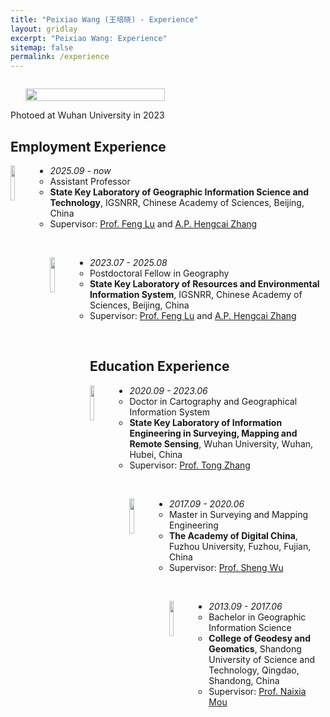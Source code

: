 ```yaml
---
title: "Peixiao Wang (王培晓) - Experience"
layout: gridlay
excerpt: "Peixiao Wang: Experience"
sitemap: false
permalink: /experience
---
```

<div class="col-sm-4" align="right" style="display:table-cell; vertical-align:middle; text-align:center">

  <ul style="overflow: hidden">
  <a href ="https://giserwang.github.io"> <img align="right" src="{{ site.url }}{{ site.baseurl }}/images/pages/admin.jpg" class="img-responsive" width="100%" /></a>
  </ul>
  Photoed at Wuhan University in 2023<br>
</div>

<div class="col-sm-8">


## Employment Experience
<a href="http://www.igsnrr.ac.cn/" target="_blank"> <img align="left" src="{{ site.url }}{{ site.baseurl }}/images/logo/IGSNRR.png" width="12%"  /></a>

* <em>2025.09 - now</em>
    - Assistant Professor
    - <strong>State Key Laboratory of Geographic Information Science and Technology</strong>, IGSNRR, Chinese Academy of Sciences, Beijing, China
    - Supervisor: <a href="https://igsnrr.cas.cn/sourcedb/zw/zjrck/200906/t20090626_1842363.html" target="_blank">Prof. Feng Lu</a> and <a href="https://igsnrr.cas.cn/sourcedb/zw/zjrck/ysdw_fyjy/yjdw_zyyhjgj/202007/t20200730_5647814.html" target="_blank">A.P. Hengcai Zhang</a>
<br>

<a href="http://www.igsnrr.ac.cn/" target="_blank"> <img align="left" src="{{ site.url }}{{ site.baseurl }}/images/logo/IGSNRR.png" width="12%"  /></a>

* <em>2023.07 - 2025.08</em>
    - Postdoctoral Fellow in Geography
    - <strong>State Key Laboratory of Resources and Environmental Information System</strong>, IGSNRR, Chinese Academy of Sciences, Beijing, China
    - Supervisor: <a href="https://igsnrr.cas.cn/sourcedb/zw/zjrck/200906/t20090626_1842363.html" target="_blank">Prof. Feng Lu</a> and <a href="https://igsnrr.cas.cn/sourcedb/zw/zjrck/ysdw_fyjy/yjdw_zyyhjgj/202007/t20200730_5647814.html" target="_blank">A.P. Hengcai Zhang</a>
<br>

## Education Experience

<a href="https://www.whu.edu.cn/" target="_blank"> <img align="left" src="{{ site.url }}{{ site.baseurl }}/images/logo/whu.jpg" width="12%"  /></a>

* <em>2020.09 - 2023.06</em>
    - Doctor in Cartography and Geographical Information System
    - <strong>State Key Laboratory of Information Engineering in Surveying, Mapping and Remote Sensing</strong>, Wuhan University, Wuhan, Hubei, China
    - Supervisor: <a href="http://www.lmars.whu.edu.cn/prof_web/zhangtong/index.html" target="_blank">Prof. Tong Zhang</a>

<br>

<a href="https://www.fzu.edu.cn/" target="_blank"> <img align="left" src="{{ site.url }}{{ site.baseurl }}/images/logo/fzu.png" width="12%"  /></a>

* <em>2017.09 - 2020.06</em>
    - Master in Surveying and Mapping Engineering
    - <strong>The Academy of Digital China</strong>, Fuzhou University, Fuzhou, Fujian, China
    - Supervisor: <a href="http://adcfj.cn/sirc/door/team/TeacherList/Detail?personId=422" target="_blank">Prof. Sheng Wu</a>

<br>

<a href="http://www.sdust.edu.cn/" target="_blank"> <img align="left" src="{{ site.url }}{{ site.baseurl }}/images/logo/sdust.jpg" width="12%"  /></a>

* <em>2013.09 - 2017.06</em>
    - Bachelor in Geographic Information Science
    - <strong>College of Geodesy and Geomatics</strong>, Shandong University of Science and Technology, Qingdao, Shandong, China
    - Supervisor: <a href="http://gc.sdust.edu.cn/info/1071/2896.htm" target="_blank">Prof. Naixia Mou</a>

<br>




